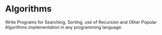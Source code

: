 # Algorithms
Write Programs for Searching, Sorting, use of Recursion and Other Popular Algorithms implementation in any programming language.
